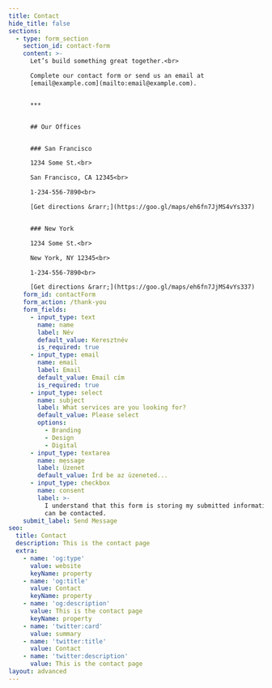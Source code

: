 ```yaml
---
title: Contact
hide_title: false
sections:
  - type: form_section
    section_id: contact-form
    content: >-
      Let’s build something great together.<br>

      Complete our contact form or send us an email at
      [email@example.com](mailto:email@example.com).


      ***


      ## Our Offices


      ### San Francisco

      1234 Some St.<br>

      San Francisco, CA 12345<br>

      1-234-556-7890<br>

      [Get directions &rarr;](https://goo.gl/maps/eh6fn7JjMS4vYs337)


      ### New York

      1234 Some St.<br>

      New York, NY 12345<br>

      1-234-556-7890<br>

      [Get directions &rarr;](https://goo.gl/maps/eh6fn7JjMS4vYs337)
    form_id: contactForm
    form_action: /thank-you
    form_fields:
      - input_type: text
        name: name
        label: Név
        default_value: Keresztnév
        is_required: true
      - input_type: email
        name: email
        label: Email
        default_value: Email cím
        is_required: true
      - input_type: select
        name: subject
        label: What services are you looking for?
        default_value: Please select
        options:
          - Branding
          - Design
          - Digital
      - input_type: textarea
        name: message
        label: Üzenet
        default_value: Írd be az üzeneted...
      - input_type: checkbox
        name: consent
        label: >-
          I understand that this form is storing my submitted information so I
          can be contacted.
    submit_label: Send Message
seo:
  title: Contact
  description: This is the contact page
  extra:
    - name: 'og:type'
      value: website
      keyName: property
    - name: 'og:title'
      value: Contact
      keyName: property
    - name: 'og:description'
      value: This is the contact page
      keyName: property
    - name: 'twitter:card'
      value: summary
    - name: 'twitter:title'
      value: Contact
    - name: 'twitter:description'
      value: This is the contact page
layout: advanced
---
```

